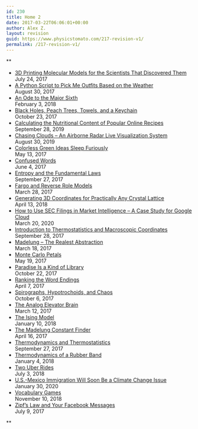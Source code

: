 ```yaml
---
id: 230
title: Home 2
date: 2017-03-22T06:06:01+00:00
author: Alex Z.
layout: revision
guid: https://www.physicstomato.com/217-revision-v1/
permalink: /217-revision-v1/
---
```

**

<ul class="display-posts-listing">
  <li class="listing-item">
    <a class="title" href="https://www.physicstomato.com/molecular-models/">3D Printing Molecular Models for the Scientists That Discovered Them</a><br /><span class="date">July 24, 2017</span>
  </li>
  <li class="listing-item">
    <a class="title" href="https://www.physicstomato.com/outfit-selector/">A Python Script to Pick Me Outfits Based on the Weather</a><br /><span class="date">August 30, 2017</span>
  </li>
  <li class="listing-item">
    <a class="title" href="https://www.physicstomato.com/major-sixth/">An Ode to the Major Sixth</a><br /><span class="date">February 3, 2018</span>
  </li>
  <li class="listing-item">
    <a class="title" href="https://www.physicstomato.com/four-keywords/">Black Holes, Peach Trees, Towels, and a Keychain</a><br /><span class="date">October 23, 2017</span>
  </li>
  <li class="listing-item">
    <a class="title" href="https://www.physicstomato.com/recipe-nutrition/">Calculating the Nutritional Content of Popular Online Recipes</a><br /><span class="date">September 28, 2019</span>
  </li>
  <li class="listing-item">
    <a class="title" href="https://www.physicstomato.com/cloud-chaser/">Chasing Clouds – An Airborne Radar Live Visualization System</a><br /><span class="date">August 30, 2019</span>
  </li>
  <li class="listing-item">
    <a class="title" href="https://www.physicstomato.com/colorless-green-ideas-sleep-furiously/">Colorless Green Ideas Sleep Furiously</a><br /><span class="date">May 13, 2017</span>
  </li>
  <li class="listing-item">
    <a class="title" href="https://www.physicstomato.com/confused-words/">Confused Words</a><br /><span class="date">June 4, 2017</span>
  </li>
  <li class="listing-item">
    <a class="title" href="https://www.physicstomato.com/entropy-fundamental-laws/">Entropy and the Fundamental Laws</a><br /><span class="date">September 27, 2017</span>
  </li>
  <li class="listing-item">
    <a class="title" href="https://www.physicstomato.com/reverse-role-models/">Fargo and Reverse Role Models</a><br /><span class="date">March 28, 2017</span>
  </li>
  <li class="listing-item">
    <a class="title" href="https://www.physicstomato.com/crystal-lattice/">Generating 3D Coordinates for Practically Any Crystal Lattice</a><br /><span class="date">April 13, 2018</span>
  </li>
  <li class="listing-item">
    <a class="title" href="https://www.physicstomato.com/market-intel-google-cloud/">How to Use SEC Filings in Market Intelligence – A Case Study for Google Cloud</a><br /><span class="date">March 20, 2020</span>
  </li>
  <li class="listing-item">
    <a class="title" href="https://www.physicstomato.com/thermostatistics-intro/">Introduction to Thermostatistics and Macroscopic Coordinates</a><br /><span class="date">September 28, 2017</span>
  </li>
  <li class="listing-item">
    <a class="title" href="https://www.physicstomato.com/madelung/">Madelung &#8211; The Realest Abstraction</a><br /><span class="date">March 18, 2017</span>
  </li>
  <li class="listing-item">
    <a class="title" href="https://www.physicstomato.com/monte-carlo-petals/">Monte Carlo Petals</a><br /><span class="date">May 19, 2017</span>
  </li>
  <li class="listing-item">
    <a class="title" href="https://www.physicstomato.com/favorite-quote/">Paradise Is a Kind of Library</a><br /><span class="date">October 22, 2017</span>
  </li>
  <li class="listing-item">
    <a class="title" href="https://www.physicstomato.com/word-rank/">Ranking the Word Endings</a><br /><span class="date">April 7, 2017</span>
  </li>
  <li class="listing-item">
    <a class="title" href="https://www.physicstomato.com/spirographs/">Spirographs, Hypotrochoids, and Chaos</a><br /><span class="date">October 6, 2017</span>
  </li>
  <li class="listing-item">
    <a class="title" href="https://www.physicstomato.com/analog-elevator-brain/">The Analog Elevator Brain</a><br /><span class="date">March 12, 2017</span>
  </li>
  <li class="listing-item">
    <a class="title" href="https://www.physicstomato.com/the-ising-model/">The Ising Model</a><br /><span class="date">January 10, 2018</span>
  </li>
  <li class="listing-item">
    <a class="title" href="https://www.physicstomato.com/madelung-algorithm/">The Madelung Constant Finder</a><br /><span class="date">April 16, 2017</span>
  </li>
  <li class="listing-item">
    <a class="title" href="https://www.physicstomato.com/thermodynamics/">Thermodynamics and Thermostatistics</a><br /><span class="date">September 27, 2017</span>
  </li>
  <li class="listing-item">
    <a class="title" href="https://www.physicstomato.com/thermodynamics-rubber-band/">Thermodynamics of a Rubber Band</a><br /><span class="date">January 4, 2018</span>
  </li>
  <li class="listing-item">
    <a class="title" href="https://www.physicstomato.com/this-might-make-sense-later/">Two Uber Rides</a><br /><span class="date">July 3, 2018</span>
  </li>
  <li class="listing-item">
    <a class="title" href="https://www.physicstomato.com/immigration-climate/">U.S.-Mexico Immigration Will Soon Be a Climate Change Issue</a><br /><span class="date">January 30, 2020</span>
  </li>
  <li class="listing-item">
    <a class="title" href="https://www.physicstomato.com/vocabulary-games/">Vocabulary Games</a><br /><span class="date">November 10, 2018</span>
  </li>
  <li class="listing-item">
    <a class="title" href="https://www.physicstomato.com/zipfs-law-facebook-messages/">Zipf&#8217;s Law and Your Facebook Messages</a><br /><span class="date">July 9, 2017</span>
  </li>
</ul>**